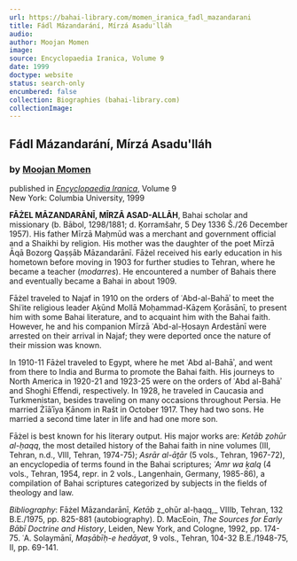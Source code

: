 ```yaml
---
url: https://bahai-library.com/momen_iranica_fadl_mazandarani
title: Fádl Mázandarání, Mírzá Asadu'lláh
audio: 
author: Moojan Momen
image: 
source: Encyclopaedia Iranica, Volume 9
date: 1999
doctype: website
status: search-only
encumbered: false
collection: Biographies (bahai-library.com)
collectionImage: 
---
```



## Fádl Mázandarání, Mírzá Asadu'lláh

### by [Moojan Momen](https://bahai-library.com/author/Moojan+Momen)

published in [_Encyclopaedia Iranica_](https://bahai-library.com/series/Encyclopaedia%20Iranica), Volume 9  
New York: Columbia University, 1999


**FĀŻEL MĀZANDARĀNĪ, MĪRZĀ ASAD-ALLĀH**, Bahai scholar and missionary (b. Bābol, 1298/1881; d. Ḵorramšahr, 5 Dey 1336 Š./26 December 1957). His father Mīrzā Maḥmūd was a merchant and government official and a Shaikhi by religion. His mother was the daughter of the poet Mīrzā Āqā Bozorg Qaṣṣāb Māzandarānī. Fāżel received his early education in his hometown before moving in 1903 for further studies to Tehran, where he became a teacher (_modarres_). He encountered a number of Bahais there and eventually became a Bahai in about 1909.

Fāżel traveled to Najaf in 1910 on the orders of ʿAbd-al-Bahāʾ to meet the Shiʿite religious leader Aḵūnd Mollā Moḥammad-Kāẓem Ḵorāsānī, to present him with some Bahai literature, and to acquaint him with the Bahai faith. However, he and his companion Mīrzā ʿAbd-al-Ḥosayn Ardestānī were arrested on their arrival in Najaf; they were deported once the nature of their mission was known.

In 1910-11 Fāżel traveled to Egypt, where he met ʿAbd al-Bahāʾ, and went from there to India and Burma to promote the Bahai faith. His journeys to North America in 1920-21 and 1923-25 were on the orders of ʿAbd al-Bahāʾ and Shoghi Effendi, respectively. In 1928, he traveled in Caucasia and Turkmenistan, besides traveling on many occasions throughout Persia. He married Żīāʾīya Ḵānom in Rašt in October 1917. They had two sons. He married a second time later in life and had one more son.

Fāżel is best known for his literary output. His major works are: _Ketāb ẓohūr al-ḥaqq_, the most detailed history of the Bahai faith in nine volumes (III, Tehran, n.d., VIII, Tehran, 1974-75); _Asrār al-āṯār_ (5 vols., Tehran, 1967-72), an encyclopedia of terms found in the Bahai scriptures; _ʿAmr wa ḵalq_ (4 vols., Tehran, 1954, repr. in 2 vols., Langenhain, Germany, 1985-86), a compilation of Bahai scriptures categorized by subjects in the fields of theology and law.

_Bibliography_: Fāżel Māzandarānī, _Ketāb_ ẓ_ohūr al-ḥaqq,_ VIIIb, Tehran, 132 B.E./1975, pp. 825-881 (autobiography). D. MacEoin, _The Sources for Early Bābī Doctrine and History_, Leiden, New York, and Cologne, 1992, pp. 174-75. ʿA. Solaymānī, _Maṣābīḥ-e hedāyat_, 9 vols., Tehran, 104-32 B.E./1948-75, II, pp. 69-141.